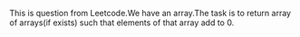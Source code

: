 This is question from Leetcode.We have an array.The task is to return array of arrays(if exists) such that elements of that array add to 0.

